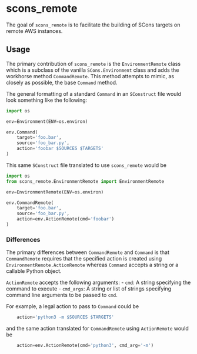 # scons_remote
The goal of `scons_remote` is to facilitate the building of SCons targets on
remote AWS instances.

## Usage
The primary contribution of `scons_remote` is the `EnvironmentRemote` class 
which is a subclass of the vanilla `SCons.Environment` class 
and adds the workhorse method `CommandRemote`. This method attempts to
mimic, as closely as possible, the base `Command` method.

The general formatting of a standard `Command` in an `SConstruct` file 
would look something like the following:
```python
import os

env=Environment(ENV=os.environ)

env.Command(
    target='foo.bar',
    source='foo_bar.py',
    action='foobar $SOURCES $TARGETS'
)
```

This same `SConstruct` file translated to use `scons_remote` would be
```python
import os
from scons_remote.EnvironmentRemote import EnvironmentRemote

env=EnvironmentRemote(ENV=os.environ)

env.CommandRemote(
    target='foo.bar',
    source='foo_bar.py',
    action=env.ActionRemote(cmd='foobar')
)
```

### Differences
The primary differences between `CommandRemote` and `Command` is that
`CommandRemote` requires that the specified action is created using
`EnvironmentRemote.ActionRemote` whereas `Command` accepts a string or
a callable Python object.

`ActionRemote` accepts the following arguments:
    - `cmd`: A string specifying the command to execute
    - `cmd_args`: A string or list of strings specifying command line arguments
    to be passed to `cmd`.

For example, a legal action to pass to `Command` could be 
```python
    action='python3 -m $SOURCES $TARGETS'
```
and the same action translated for `CommandRemote` using `ActionRemote`
would be
```python
    action=env.ActionRemote(cmd='python3', cmd_arg='-m')
```